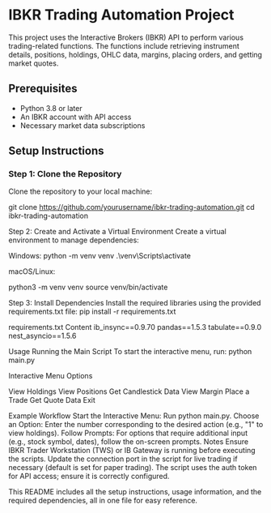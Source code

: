 # IBKR Trading Automation Project

This project uses the Interactive Brokers (IBKR) API to perform various trading-related functions. The functions include retrieving instrument details, positions, holdings, OHLC data, margins, placing orders, and getting market quotes.

## Prerequisites

- Python 3.8 or later
- An IBKR account with API access
- Necessary market data subscriptions

## Setup Instructions

### Step 1: Clone the Repository

Clone the repository to your local machine:


git clone https://github.com/yourusername/ibkr-trading-automation.git
cd ibkr-trading-automation


Step 2: Create and Activate a Virtual Environment
Create a virtual environment to manage dependencies:

Windows:
  python -m venv venv
.\venv\Scripts\activate

macOS/Linux:

  python3 -m venv venv
  source venv/bin/activate

  Step 3: Install Dependencies
Install the required libraries using the provided requirements.txt file:
             pip install -r requirements.txt

requirements.txt Content
       ib_insync==0.9.70
       pandas==1.5.3
       tabulate==0.9.0
       nest_asyncio==1.5.6



Usage
Running the Main Script
To start the interactive menu, run:
        python main.py


Interactive Menu Options

View Holdings
View Positions
Get Candlestick Data
View Margin
Place a Trade
Get Quote Data
Exit

Example Workflow
Start the Interactive Menu: Run python main.py.
Choose an Option: Enter the number corresponding to the desired action (e.g., "1" to view holdings).
Follow Prompts: For options that require additional input (e.g., stock symbol, dates), follow the on-screen prompts.
Notes
Ensure IBKR Trader Workstation (TWS) or IB Gateway is running before executing the scripts.
Update the connection port in the script for live trading if necessary (default is set for paper trading).
The script uses the auth token for API access; ensure it is correctly configured.




This README includes all the setup instructions, usage information, and the required dependencies, all in one file for easy reference.
